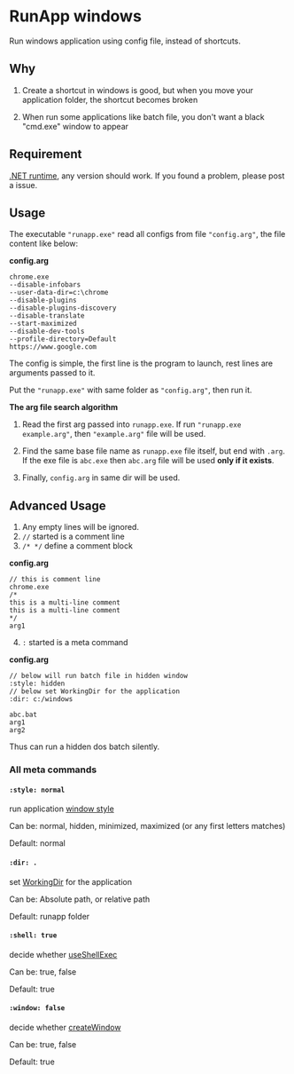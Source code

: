 # RunApp windows
Run windows application using config file, instead of shortcuts.

## Why

1. Create a shortcut in windows is good, but when you move your application folder, the shortcut becomes broken

2. When run some applications like batch file, you don't want a black "cmd.exe" window to appear

## Requirement

[.NET runtime](https://www.microsoft.com/net/download/dotnet-framework-runtime), any version should work. If you found a problem, please post a issue.

## Usage

The executable `"runapp.exe"` read all configs from file `"config.arg"`, the file content like below:

**config.arg**
```
chrome.exe
--disable-infobars
--user-data-dir=c:\chrome
--disable-plugins
--disable-plugins-discovery
--disable-translate
--start-maximized
--disable-dev-tools
--profile-directory=Default
https://www.google.com
```

The config is simple, the first line is the program to launch, rest lines are arguments passed to it.

Put the `"runapp.exe"` with same folder as `"config.arg"`, then run it.

**The arg file search algorithm**

1. Read the first arg passed into `runapp.exe`. If run `"runapp.exe example.arg"`, then `"example.arg"` file will be used.

2. Find the same base file name as `runapp.exe` file itself, but end with `.arg`. If the exe file is `abc.exe` then `abc.arg` file will be used **only if it exists**.

3. Finally, `config.arg` in same dir will be used.


## Advanced Usage

1. Any empty lines will be ignored.
2. `//` started is a comment line
3. `/* */` define a comment block

**config.arg**
```
// this is comment line
chrome.exe
/*
this is a multi-line comment
this is a multi-line comment
*/
arg1
```

4. `:` started is a meta command

**config.arg**
```
// below will run batch file in hidden window
:style: hidden
// below set WorkingDir for the application
:dir: c:/windows

abc.bat
arg1
arg2
```

Thus can run a hidden dos batch silently.

### All meta commands

#### `:style: normal`
run application [window style](https://msdn.microsoft.com/en-us/library/system.diagnostics.processstartinfo.windowstyle(v=vs.110).aspx)

Can be: normal, hidden, minimized, maximized (or any first letters matches)

Default: normal

#### `:dir: .`
set [WorkingDir](https://msdn.microsoft.com/en-us/library/system.diagnostics.processstartinfo.workingdirectory(v=vs.110).aspx) for the application

Can be: Absolute path, or relative path

Default: runapp folder

#### `:shell: true`
decide whether [useShellExec](https://msdn.microsoft.com/en-us/library/system.diagnostics.processstartinfo.useshellexecute(v=vs.110).aspx)

Can be: true, false

Default: true

#### `:window: false`
decide whether [createWindow](https://msdn.microsoft.com/en-us/library/system.diagnostics.processstartinfo.createnowindow(v=vs.110).aspx)

Can be: true, false

Default: true



